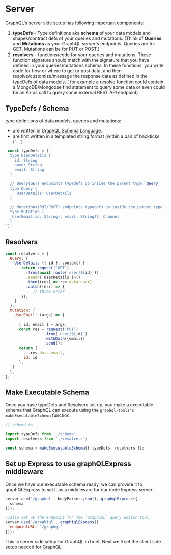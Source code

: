 # Server

GraphQL's server side setup has following important components:

1. **typeDefs** - Type definitions aka **schema** of your data models and shapes/contract defs of your queries and mutations. \(Think of **Queries** and **Mutations** as your GraphQL server's endpoints. Queries are for GET, Mutations can be for PUT or POST.\)
2. **resolvers** - functions/code for your queries and mutations. These function signature should match with the signature that you have defined in your queries/mutations schema. In these functions, you write code for how or where to get or post data, and then resolve/customize/massage the response data as defined in the typeDefs of data models. \( for example a resolve function could contain a MongoDB/Mongoose find statement to query some data or even could be an Axios call to query some external REST API endpoint\)

## TypeDefs / Schema

type definitions of data models, queries and mutations:

* are written in [GraphQL Schema Language](http://graphql.org/learn/schema/). 
* are first written in a templated string format \(within a pair of backticks \(\`...\`\)

```javascript
 const typeDefs = [`
  type UserDetails {
    id: String
    name: String
    email: String
  }

  // Query(GET) endpoints typedefs go inside the parent type `Query`
  type Query {
     UserDetails: UserDetails
  }

  // Mutations(PUT/POST) endpoints typedefs go inside the parent type `Mutation`
  type Mutation {
   UserEmail(id: String!, email: String!): Channel
  }
`];
```

## Resolvers

```javascript
const resolvers = {
  Query: {
    UserDetails ({ id }, context) {
       return request('GET')
         .from(await route(`user/${id}`))
         .send<{ UserDetails }>()
         .then((res) => res.data.user)
         .catch((err) => {
            // throw error
       });
    }
  },
  Mutation: {
    UserEmail: (args) => {

      { id, email } = args;
      const res = request('PUT')
                 .from(`user/${id}`)
                 .withData({email})
                 .send();
      return {
        ...res.data.email,
        id: id
      };
   }
  },
};
```

## Make Executable Schema

Once you have typeDefs and Resolvers set up, you make a executable schema that GraphQL can execute using the `graphql-tools's` `makeExecutableSchema` function:

```javascript
// schema.ts

import typeDefs from './schema';
import resolvers from './resolvers';

const schema = makeExecutableSchema({ typeDefs, resolvers });
```

## Set up Express to use graphQLExpress middleware

Once we have our executable schema ready, we can provide it to graphQLExpress to set it as a middleware for our node Express server:

```javascript
server.use('/graphql', bodyParser.json(), graphqlExpress({
  schema
}));

//also set up the endpoint for the `GraphiQL` query editor tool:
server.use('/graphiql', graphiqlExpress({
  endpointURL: '/graphql'
}));
```

This is server side setup for GraphQL in brief. Next we'll set the client side setup needed for GraphQL

